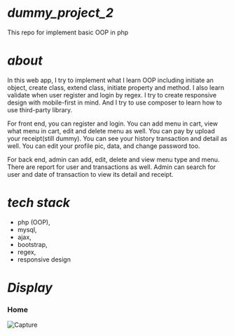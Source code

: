 # **_dummy_project_2_**
This repo for implement basic OOP in php

# **_about_**
In this web app, I try to implement what I learn OOP including initiate an object, create class, extend class, initiate property and method. I also learn validate when user register and login by regex. I try to create responsive design with mobile-first in mind. And I try to use composer to learn how to use third-party library.

For front end, you can register and login. You can add menu in cart, view what menu in cart, edit and delete menu as well. You can pay by upload your receipt(still dummy). You can see your history transaction and detail as well. You can edit your profile pic, data, and change password too. 

For back end, admin can add, edit, delete and view menu type and menu. There are report for user and transactions as well. Admin can search for user and date of transaction to view its detail and receipt.


# **_tech stack_**
* php (OOP),
* mysql,
* ajax,
* bootstrap,
* regex,
* responsive design

# **_Display_**
### Home
![Capture](https://user-images.githubusercontent.com/51254100/91467320-a18aa300-e8ba-11ea-9f19-3feaf1c51b74.PNG)
